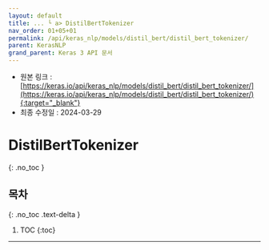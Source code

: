 ```yaml
---
layout: default
title: ... └ a> DistilBertTokenizer
nav_order: 01+05+01
permalink: /api/keras_nlp/models/distil_bert/distil_bert_tokenizer/
parent: KerasNLP
grand_parent: Keras 3 API 문서
---
```


* 원본 링크 : [https://keras.io/api/keras_nlp/models/distil_bert/distil_bert_tokenizer/](https://keras.io/api/keras_nlp/models/distil_bert/distil_bert_tokenizer/){:target="_blank"}
* 최종 수정일 : 2024-03-29

# DistilBertTokenizer
{: .no_toc }

## 목차
{: .no_toc .text-delta }

1. TOC
{:toc}

---
